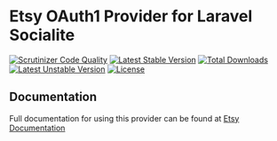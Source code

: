 # Etsy OAuth1 Provider for Laravel Socialite

[![Scrutinizer Code Quality](https://img.shields.io/scrutinizer/g/SocialiteProviders/Etsy.svg?style=flat-square)](https://scrutinizer-ci.com/g/SocialiteProviders/Etsy/?branch=master)
[![Latest Stable Version](https://img.shields.io/packagist/v/socialiteproviders/etsy.svg?style=flat-square)](https://packagist.org/packages/socialiteproviders/etsy)
[![Total Downloads](https://img.shields.io/packagist/dt/socialiteproviders/etsy.svg?style=flat-square)](https://packagist.org/packages/socialiteproviders/etsy)
[![Latest Unstable Version](https://img.shields.io/packagist/vpre/socialiteproviders/etsy.svg?style=flat-square)](https://packagist.org/packages/socialiteproviders/etsy)
[![License](https://img.shields.io/packagist/l/socialiteproviders/etsy.svg?style=flat-square)](https://packagist.org/packages/socialiteproviders/etsy)

## Documentation

Full documentation for using this provider can be found at [Etsy Documentation](http://socialiteproviders.github.io/providers/etsy/)
